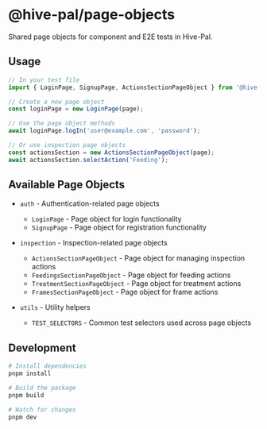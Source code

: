 # @hive-pal/page-objects

Shared page objects for component and E2E tests in Hive-Pal.

## Usage

```typescript
// In your test file
import { LoginPage, SignupPage, ActionsSectionPageObject } from '@hive-pal/page-objects';

// Create a new page object
const loginPage = new LoginPage(page);

// Use the page object methods
await loginPage.logIn('user@example.com', 'password');

// Or use inspection page objects
const actionsSection = new ActionsSectionPageObject(page);
await actionsSection.selectAction('Feeding');
```

## Available Page Objects

- `auth` - Authentication-related page objects
  - `LoginPage` - Page object for login functionality
  - `SignupPage` - Page object for registration functionality

- `inspection` - Inspection-related page objects
  - `ActionsSectionPageObject` - Page object for managing inspection actions
  - `FeedingsSectionPageObject` - Page object for feeding actions
  - `TreatmentSectionPageObject` - Page object for treatment actions
  - `FramesSectionPageObject` - Page object for frame actions

- `utils` - Utility helpers
  - `TEST_SELECTORS` - Common test selectors used across page objects

## Development

```bash
# Install dependencies
pnpm install

# Build the package
pnpm build

# Watch for changes
pnpm dev
```